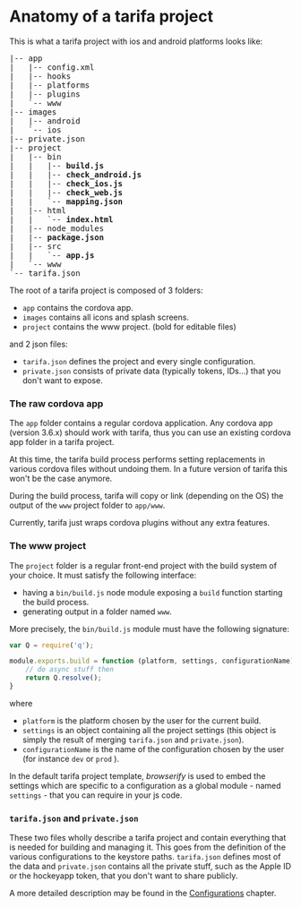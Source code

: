 # Anatomy of a tarifa project

This is what a tarifa project with ios and android platforms looks like:

<pre>
|-- app
|   |-- config.xml
|   |-- hooks
|   |-- platforms
|   |-- plugins
|   `-- www
|-- images
|   |-- android
|   `-- ios
|-- private.json
|-- project
|   |-- bin
|   |   |-- <b>build.js</b>
|   |   |-- <b>check_android.js</b>
|   |   |-- <b>check_ios.js</b>
|   |   |-- <b>check_web.js</b>
|   |   `-- <b>mapping.json</b>
|   |-- html
|   |   `-- <b>index.html</b>
|   |-- node_modules
|   |-- <b>package.json</b>
|   |-- src
|   |   `-- <b>app.js</b>
|   `-- www
`-- tarifa.json
</pre>

The root of a tarifa project is composed of 3 folders:

* `app` contains the cordova app.
* `images` contains all icons and splash screens.
* `project` contains the www project. (bold for editable files)

and 2 json files:

* `tarifa.json` defines the project and every single configuration.
* `private.json` consists of private data (typically tokens, IDs...) that you
don't want to expose.

### The raw cordova app

The `app` folder contains a regular cordova application. Any cordova app (version 3.6.x)
should work with tarifa, thus you can use an existing cordova app folder in a
tarifa project.

At this time, the tarifa build process performs setting replacements in various
cordova files without undoing them. In a future version of tarifa this won't be
the case anymore.

During the build process, tarifa will copy or link (depending on the OS) the output of the `www` project
folder to `app/www`.

Currently, tarifa just wraps cordova plugins without any extra features.

### The www project

The `project` folder is a regular front-end project with the build system of your choice. It must
satisfy the following interface:

* having a `bin/build.js` node module exposing a `build` function starting the build process.
* generating output in a folder named `www`.

More precisely, the `bin/build.js` module must have the following signature:

``` javascript
var Q = require('q');

module.exports.build = function (platform, settings, configurationName) {
    // do async stuff then
    return Q.resolve();
}
```

 where

* `platform` is the platform chosen by the user for the current build.
* `settings` is an object containing all the project settings (this object is
  simply the result of merging `tarifa.json` and `private.json`).
* `configurationName` is the name of the configuration chosen by the user (for
  instance `dev` or `prod` ).

In the default tarifa project template, *browserify* is used to embed the settings
which are specific to a configuration as a global module - named `settings` - that
you can require in your js code.

### `tarifa.json` and `private.json`

These two files wholly describe a tarifa project and contain everything that is
needed for building and managing it. This goes from the definition of the various
configurations to the keystore paths. `tarifa.json` defines most of the data and
`private.json` contains all the private stuff, such as the Apple ID or the hockeyapp
token, that you don't want to share publicly.

A more detailed description may be found in the [Configurations](../configurations/index.md)
chapter.
